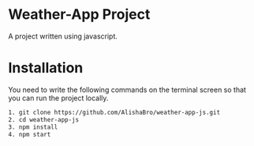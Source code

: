 

# Weather-App Project

A project written using javascript.

# Installation

You need to write the following commands on the terminal screen so that you can run the project locally.

```sh
1. git clone https://github.com/AlishaBro/weather-app-js.git
2. cd weather-app-js
3. npm install
4. npm start
```

